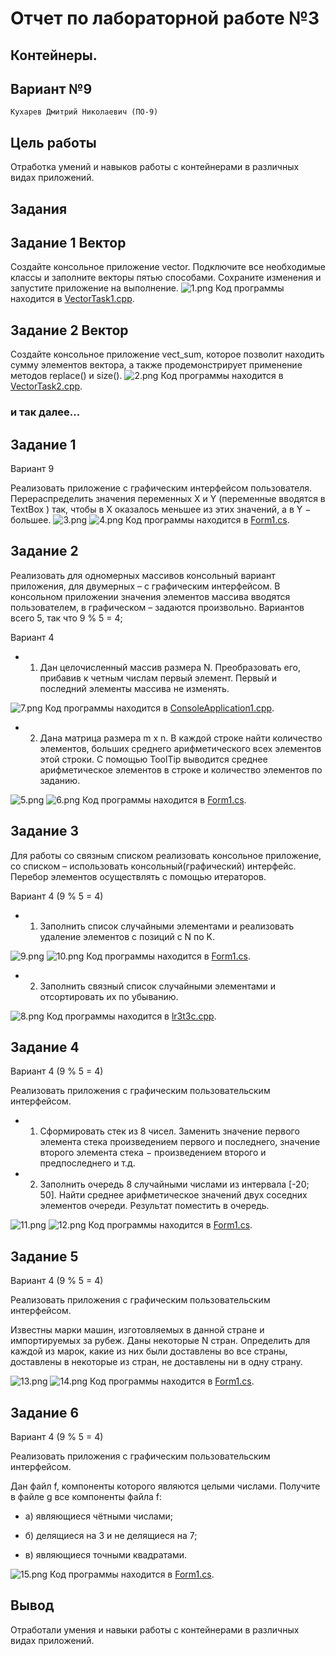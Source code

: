 # Отчет по лабораторной работе №3

## Контейнеры.

## Вариант №9

`Кухарев Дмитрий Николаевич (ПО-9)`

## Цель работы

Отработка умений и навыков работы с контейнерами в различных видах приложений.

## Задания

## Задание 1 Вектор
Создайте консольное приложение vector. Подключите все
необходимые классы и заполните векторы пятью способами. Сохраните
изменения и запустите приложение на выполнение.
![1.png](./images/1.png)
Код программы находится в [VectorTask1.cpp](./src/Task1/VectorTask1.cpp).

## Задание 2 Вектор
Создайте консольное приложение vect_sum, которое позволит
находить сумму элементов вектора, а также продемонстрирует применение
методов replace() и size().
![2.png](./images/2.png)
Код программы находится в [VectorTask2.cpp](./src/Task2/VectorTask2.cpp).

### и так далее...

## Задание 1
Вариант 9

Реализовать приложение с графическим интерфейсом пользователя. Перераспределить значения переменных X и Y (переменные
вводятся в TextBox ) так, чтобы в X оказалось меньшее из этих значений, а в Y − большее.
![3.png](./images/3.png)
![4.png](./images/4.png)
Код программы находится в [Form1.cs](./src/varTask1/Form1.cs).

## Задание 2
Реализовать для одномерных массивов консольный вариант приложения, для двумерных – с графическим интерфейсом. В консольном приложении значения
элементов массива вводятся пользователем, в графическом – задаются произвольно. 
Вариантов всего 5, так что 9 % 5 = 4;

Вариант 4
* 1. Дан целочисленный массив размера N. Преобразовать его, прибавив к
четным числам первый элемент. Первый и последний элементы массива не
изменять.

![7.png](./images/7.png)
Код программы находится в [ConsoleApplication1.cpp](./src/varTask2/Console1/ConsoleApplication1.cpp).

* 2. Дана матрица размера m x n. В каждой строке найти количество элементов, больших среднего арифметического всех элементов этой строки.
С помощью ToolTip выводится среднее арифметическое элементов в строке и количество элементов по заданию.

![5.png](./images/5.png)
![6.png](./images/6.png)
Код программы находится в [Form1.cs](./src/varTask2/GUI2/Form1.cs).

## Задание 3
Для работы со связным списком реализовать консольное приложение, со списком – использовать консольный(графический) интерфейс. Перебор элементов
осуществлять с помощью итераторов.

Вариант 4 (9 % 5 = 4)

* 1. Заполнить список случайными элементами и реализовать удаление
элементов с позиций с N по K.

![9.png](./images/9.png)
![10.png](./images/10.png)
Код программы находится в [Form1.cs](./src/Task3_1/Form1.cs).
* 2. Заполнить связный список случайными элементами и отсортировать их по
убыванию.

![8.png](./images/8.png)
Код программы находится в [lr3t3c.cpp](./src/Task3_2/lr3t3c.cpp).

## Задание 4
Вариант 4 (9 % 5 = 4)

Реализовать приложения с графическим пользовательским интерфейсом. 
* 1. Сформировать стек из 8 чисел. Заменить значение первого элемента стека
произведением первого и последнего, значение второго элемента стека −
произведением второго и предпоследнего и т.д.

* 2. Заполнить очередь 8 случайными числами из интервала \[-20; 50\]. Найти среднее арифметическое значений двух соседних элементов
очереди. Результат поместить в очередь.

![11.png](./images/11.png)
![12.png](./images/12.png)
Код программы находится в [Form1.cs](./src/Task4/Form1.cs).

## Задание 5
Вариант 4 (9 % 5 = 4)

Реализовать приложения с графическим пользовательским интерфейсом.

Известны марки машин, изготовляемых в данной стране и
импортируемых за рубеж. Даны некоторые N стран. Определить для каждой
из марок, какие из них были доставлены во все страны, доставлены в
некоторые из стран, не доставлены ни в одну страну.

![13.png](./images/13.png)
![14.png](./images/14.png)
Код программы находится в [Form1.cs](./src/Task5/Form1.cs).

## Задание 6
Вариант 4 (9 % 5 = 4)

Реализовать приложения с графическим пользовательским интерфейсом.

Дан файл f, компоненты которого являются целыми числами.
Получите в файле g все компоненты файла f: 
* а) являющиеся чётными
числами; 

* б) делящиеся на 3 и не делящиеся на 7; 

* в) являющиеся точными
квадратами.

![15.png](./images/15.png)
Код программы находится в [Form1.cs](./src/Task6/Form1.cs).

## Вывод

Отработали умения и навыки работы с контейнерами в различных видах приложений.
